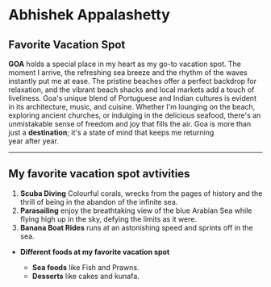 # Abhishek Appalashetty
## Favorite Vacation Spot

**GOA** holds a special place in my heart as my go-to vacation spot. The moment I arrive, the refreshing sea breeze and the rhythm of the waves instantly put me at ease. The pristine beaches offer a perfect backdrop for relaxation, and the vibrant beach shacks and local markets add a touch of liveliness. Goa's unique blend of Portuguese and Indian cultures is evident in its architecture, music, and cuisine. Whether I'm lounging on the beach, exploring ancient churches, or indulging in the delicious seafood, there's an unmistakable sense of freedom and joy that fills the air. Goa is more than just a **destination**; it's a state of mind that keeps me returning year after year.

----------------------------------------------------------------------------------------
## My favorite vacation spot avtivities

1. **Scuba Diving** Colourful corals, wrecks from the pages of history and the thrill of being in the abandon of the infinite sea.
2. **Parasailing**  enjoy the breathtaking view of the blue Arabian Sea while flying high up in the sky, defying the limits as it were.
3. **Banana Boat Rides** runs at an astonishing speed and sprints off in the sea.

- **Different foods at my favorite vacation spot**

   - **Sea foods** like Fish and Prawns.
    - **Desserts** like cakes and kunafa.   